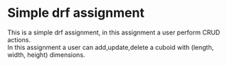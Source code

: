 # Simple drf assignment

This is a simple drf assignment, in this assignment a user perform CRUD actions. \
In this assignment a user can add,update,delete a cuboid with (length, width, height) dimensions. 
